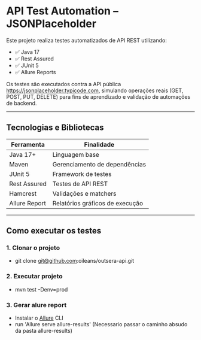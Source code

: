 # API Test Automation – JSONPlaceholder

Este projeto realiza testes automatizados de API REST utilizando:
- ✅ Java 17
- ✅ Rest Assured
- ✅ JUnit 5
- ✅ Allure Reports

Os testes são executados contra a API pública https://jsonplaceholder.typicode.com, simulando operações reais (GET, POST, PUT, DELETE) para fins de aprendizado e validação de automações de backend.

---

## Tecnologias e Bibliotecas

| Ferramenta        | Finalidade                          |
|-------------------|--------------------------------------|
| Java 17+          | Linguagem base                       |
| Maven             | Gerenciamento de dependências        |
| JUnit 5           | Framework de testes                  |
| Rest Assured      | Testes de API REST                   |
| Hamcrest          | Validações e matchers                |
| Allure Report     | Relatórios gráficos de execução      |


---

## Como executar os testes

### 1. Clonar o projeto

* git clone git@github.com:oileans/outsera-api.git

### 2. Executar projeto

* mvn test -Denv=prod

### 3. Gerar alure report

* Instalar o [Allure](https://github.com/allure-framework/allure2/releases) CLI
* run 'Allure serve allure-results' (Necessario passar o caminho absudo da pasta allure-results)

